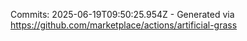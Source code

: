 Commits: 2025-06-19T09:50:25.954Z - Generated via https://github.com/marketplace/actions/artificial-grass
<br>
